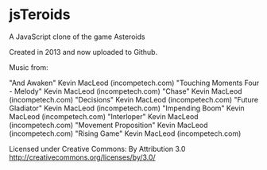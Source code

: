# jsTeroids
A JavaScript clone of the game Asteroids

Created in 2013 and now uploaded to Github.

Music from:

"And Awaken" Kevin MacLeod (incompetech.com)
"Touching Moments Four - Melody" Kevin MacLeod (incompetech.com) 
"Chase" Kevin MacLeod (incompetech.com) 
"Decisions" Kevin MacLeod (incompetech.com) 
"Future Gladiator" Kevin MacLeod (incompetech.com) 
"Impending Boom" Kevin MacLeod (incompetech.com) 
"Interloper" Kevin MacLeod (incompetech.com) 
"Movement Proposition" Kevin MacLeod (incompetech.com) 
"Rising Game" Kevin MacLeod (incompetech.com) 

Licensed under Creative Commons: By Attribution 3.0
http://creativecommons.org/licenses/by/3.0/
